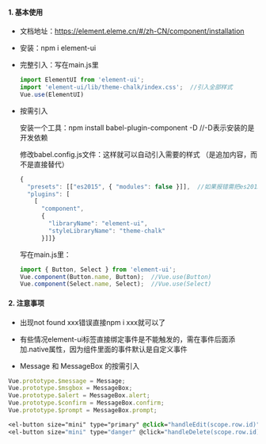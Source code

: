 #### 1. 基本使用

- 文档地址：https://element.eleme.cn/#/zh-CN/component/installation

- 安装：npm i element-ui

- 完整引入：写在main.js里

  ```javascript
  import ElementUI from 'element-ui';
  import 'element-ui/lib/theme-chalk/index.css';  //引入全部样式
  Vue.use(ElementUI)
  ```

- 按需引入

  安装一个工具：npm install babel-plugin-component -D   //-D表示安装的是开发依赖

  修改babel.config.js文件：这样就可以自动引入需要的样式  （是追加内容，而不是直接替代）

  ```javascript
  {
    "presets": [["es2015", { "modules": false }]],  //如果报错需把es2015改成@babel/preset-env
    "plugins": [
      [
        "component",
        {
          "libraryName": "element-ui",
          "styleLibraryName": "theme-chalk"
        }]]}
  ```

  写在main.js里：  

  ```javascript
  import { Button, Select } from 'element-ui';
  Vue.component(Button.name, Button);  //Vue.use(Button)
  Vue.component(Select.name, Select);  //Vue.use(Select)
  ```


#### 2. 注意事项

- 出现not found xxx错误直接npm i xxx就可以了

- 有些情况element-ui标签直接绑定事件是不能触发的，需在事件后面添加.native属性，因为组件里面的事件默认是自定义事件

-  Message 和 MessageBox 的按需引入

  ```js
  Vue.prototype.$message = Message;
  Vue.prototype.$msgbox = MessageBox;
  Vue.prototype.$alert = MessageBox.alert;
  Vue.prototype.$confirm = MessageBox.confirm;
  Vue.prototype.$prompt = MessageBox.prompt;
  ```



```css
<el-button size="mini" type="primary" @click="handleEdit(scope.row.id)" >编 辑</el-button>
<el-button size="mini" type="danger" @click="handleDelete(scope.row.id)" >删 除</el-button>
```

